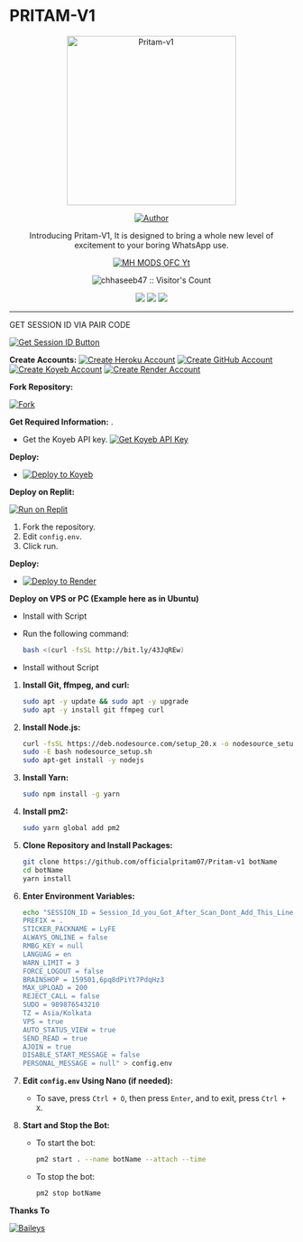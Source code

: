 # PRITAM-V1

<p align="center">
  <a href="https://youtu.be/WcA7GZuaN0A">
    <img alt="Pritam-v1" height="300" src="https://graph.org/file/2fa88b776ecdc757e9a43.jpg">
  </a>
</p>

<p align="center">
  <a href="https://github.com/officialpritam07"><img title="Author" src="https://img.shields.io/badge/Pritam-V1-black?style=for-the-badge"></a>
</p>

<p align="center">Introducing Pritam-V1, It is designed to bring a whole new level of excitement to your boring WhatsApp use.</p>

<p align="center">
  <a aria-label="Pritam-v1 is free to use" href="https://youtube.com/@officialpritam07" target="_blank">
    <img alt="MH MODS OFC Yt" src="https://img.shields.io/youtube/channel/subscribers/UCWHA-PreVSVaYhDTAiUipCA" target="_blank" />
  </a>
</p>

<p align="center"><img src="https://profile-counter.glitch.me/{chhaseeb47}/count.svg" alt="chhaseeb47 :: Visitor's Count" /></p>

<p align="center">
  <a href="https://whatsapp.com/channel/0029VanbiBu30LKJjMVwwJ1K"><img src="https://img.shields.io/badge/Connect on WhatsApp-25D366?style=for-the-badge&logo=whatsapp&logoColor=white"></a>
  <a href="https://youtube.com/@officialpritam07"><img src="https://img.shields.io/badge/Subcribe On Youtube-E4405F?style=for-the-badge&logo=youtube&logoColor=white"></a>
  <a href="https://chat.whatsapp.com/CRUGX39sRqDB9qtRGMSTqr"><img src="https://img.shields.io/badge/Join WhatsApp Group-25D366?style=for-the-badge&logo=whatsapp&logoColor=white"></a>
</p>


  

---


GET SESSION ID VIA PAIR CODE

<a href="https://qr-hazel-alpha.vercel.app/md">
  <img src="https://img.shields.io/badge/Get Session%20ID-blue?style=for-the-badge" alt="Get Session ID Button"/>
</a>



**Create Accounts:**
[![Create Heroku Account](https://img.shields.io/badge/Create%20Heroku%20Account-purple?style=for-the-badge&logo=heroku)](https://signup.heroku.com/)
[![Create GitHub Account](https://img.shields.io/badge/Create%20GitHub%20Account-black?style=for-the-badge&logo=github)](https://github.com/join)
[![Create Koyeb Account](https://img.shields.io/badge/Create%20Koyeb%20Account-blue?style=for-the-badge&logo=koyeb)](https://app.koyeb.com/auth/signup)
[![Create Render Account](https://img.shields.io/badge/Create%20Render%20Account-blue?style=for-the-badge)](https://dashboard.render.com/register)


**Fork Repository:**

[![Fork](https://img.shields.io/badge/Fork-blue?style=for-the-badge&logo=github)](https://github.com/lyfe00011/levanter/fork)


 **Get Required Information:**
.
   - Get the Koyeb API key.
[![Get Koyeb API Key](https://img.shields.io/badge/Get%20Koyeb%20API%20Key-blue)](https://app.koyeb.com/account/api)

 **Deploy:**
   - [![Deploy to Koyeb](https://www.koyeb.com/static/images/deploy/button.svg)](https://qr-hazel-alpha.vercel.app/koyeb)
   

**Deploy on Replit:**

[![Run on Replit](https://replit.com/badge/github/your-repo-owner/your-repo-name)](https://replit.com/@Nightbot2O/whatsapp-bot-md)

1. Fork the repository.
2. Edit `config.env`.
3. Click run.


 **Deploy:**
   - [![Deploy to Render](https://render.com/images/deploy-to-render-button.svg)](https://qr-hazel-alpha.vercel.app/render)

     
 **Deploy on VPS or PC (Example here as in Ubuntu)**

- Install with Script

- Run the following command:
  ```sh
  bash <(curl -fsSL http://bit.ly/43JqREw)
  ```

- Install without Script

1. **Install Git, ffmpeg, and curl:**
   ```sh
   sudo apt -y update && sudo apt -y upgrade
   sudo apt -y install git ffmpeg curl
   ```

2. **Install Node.js:**
   ```sh
   curl -fsSL https://deb.nodesource.com/setup_20.x -o nodesource_setup.sh
   sudo -E bash nodesource_setup.sh
   sudo apt-get install -y nodejs
   ```

3. **Install Yarn:**
   ```sh
   sudo npm install -g yarn
   ```

4. **Install pm2:**
   ```sh
   sudo yarn global add pm2
   ```

5. **Clone Repository and Install Packages:**
   ```sh
   git clone https://github.com/officialpritam07/Pritam-v1 botName
   cd botName
   yarn install
   ```

6. **Enter Environment Variables:**
   ```sh
   echo "SESSION_ID = Session_Id_you_Got_After_Scan_Dont_Add_This_Line_If_You_Can_Scan_From_Terminal_Itself
   PREFIX = .
   STICKER_PACKNAME = LyFE
   ALWAYS_ONLINE = false
   RMBG_KEY = null
   LANGUAG = en
   WARN_LIMIT = 3
   FORCE_LOGOUT = false
   BRAINSHOP = 159501,6pq8dPiYt7PdqHz3
   MAX_UPLOAD = 200
   REJECT_CALL = false
   SUDO = 989876543210
   TZ = Asia/Kolkata
   VPS = true
   AUTO_STATUS_VIEW = true
   SEND_READ = true
   AJOIN = true
   DISABLE_START_MESSAGE = false
   PERSONAL_MESSAGE = null" > config.env
   ```



7. **Edit `config.env` Using Nano (if needed):**
   - To save, press `Ctrl + O`, then press `Enter`, and to exit, press `Ctrl + X`.

8. **Start and Stop the Bot:**
   - To start the bot:
     ```sh
     pm2 start . --name botName --attach --time
     ```
   - To stop the bot:
     ```sh
     pm2 stop botName
     ```


**Thanks To**

[![Baileys](https://img.shields.io/badge/Baileys-GitHub-blue)](https://github.com/adiwajshing/Baileys)

